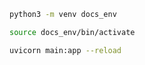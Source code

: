 

```bash
python3 -m venv docs_env
```


```bash
source docs_env/bin/activate
```

```bash
uvicorn main:app --reload
```


